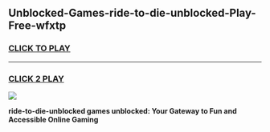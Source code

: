 
## Unblocked-Games-ride-to-die-unblocked-Play-Free-wfxtp
<h3>
<a href="https://premium76.site?title=ride-to-die-unblocked&ref=20M">CLICK TO PLAY</a></h3>
<hr>

<h3>
<a href="https://premium76.site?title=ride-to-die-unblocked&ref=20M">CLICK 2 PLAY</a>
  
</h3>

<a href="https://premium76.site?title=ride-to-die-unblocked&ref=19M"><img src="https://clearcache.store/games.png"></a>


**ride-to-die-unblocked games unblocked: Your Gateway to Fun and Accessible Online Gaming**

